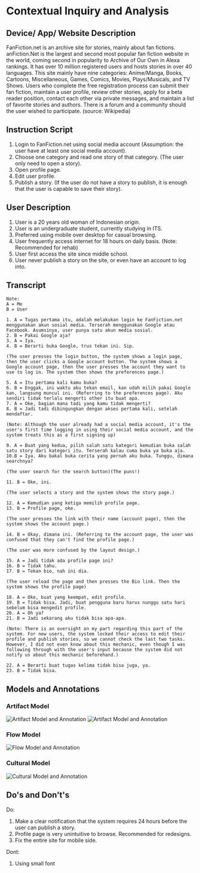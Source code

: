 # Contextual Inquiry and Analysis
## Device/ App/ Website Description
FanFiction.net is an archive site for stories, mainly about fan fictions. anFiction.Net is the largest and second most popular fan fiction website in the world, coming second in popularity to Archive of Our Own in Alexa rankings. It has over 10 million registered users and hosts stories in over 40 languages.
This site mainly have nine categories: Anime/Manga, Books, Cartoons, Miscellaneous, Games, Comics, Movies, Plays/Musicals, and TV Shows. Users who complete the free registration process can submit their fan fiction, maintain a user profile, review other stories, apply for a beta reader position, contact each other via private messages, and maintain a list of favorite stories and authors. There is a forum and a community should the user wished to participate.
(source: Wikipedia)

## Instruction Script
1. Login to FanFiction.net using social media account (Assumption: the user have at least one social media account).
2. Choose one category and read one story of that category. (The user only need to open a story).
3. Open profile page.
4. Edit user profile.
5. Publish a story. (If the user do not have a story to publish, it is enough that the user is capable to save their story).

## User Description
1. User is a 20 years old woman of Indonesian origin.
2. User is an undergraduate student, currently studying in ITS.
3. Preferred using mobile over desktop for casual browsing.
4. User frequently access internet for 18 hours on daily basis. (Note: Recommended for rehab)
5. User first access the site since middle school.
6. User never publish a story on the site, or even have an account to log into.

## Transcript
```text
Note:
A = Me
B = User

1. A = Tugas pertama itu, adalah melakukan login ke FanFiction.net menggunakan akun sosial media. Terserah menggunakan Google atau Facebook. Asumsinya, user punya satu akun media sosial.
2. B = Pakai Google aja?
3. A = Iya.
4. B = Berarti buka Google, trus tekan ini. Sip.

(The user presses the login button, the system shows a login page, then the user clicks a Google account button. The system shows a Google account page, then the user presses the account they want to use to log in. The system then shows the preferences page.)

5. A = Itu pertama kali kamu buka?
6. B = Enggak, ini waktu aku tekan email, kan udah milih pakai Google kan, langsung muncul ini. (Referring to the preferences page). Aku sendiri tidak terlalu mengerti other itu buat apa.
7. A = Oke, bagian mana tadi yang kamu tidak mengerti?
8. B = Jadi tadi dibingungkan dengan akses pertama kali, setelah mendaftar.

(Note: Although the user already had a social media account, it's the user's first time logging in using their social media account, and the system treats this as a first signing up)

9. A = Buat yang kedua, pilih salah satu kategori kemudian buka salah satu story dari kategori itu. Terserah kalau cuma buka ya buka aja.
10.B = Iya. Aku bakal buka cerita yang pernah aku buka. Tunggu, dimana searchnya?

(The user search for the search button)(The puns!)

11. B = Oke, ini.

(The user selects a story and the system shows the story page.)

12. A = Kemudian yang ketiga memilih profile page.
13. B = Profile page, oke.

(The user presses the link with their name (account page), then the system shows the account page.)

14. B = Okay, dimana ini. (Referring to the account page, the user was confused that they can't find the profile page.)

(The user was more confused by the layout design.)

15. A = Jadi tidak ada profile page ini?
16. B = Tidak tahu.
17. B = Tekan bio, nah ini dia.

(The user reload the page and then presses the Bio link. Then the system shows the profile page)

18. A = Oke, buat yang keempat, edit profile.
19. B = Tidak bisa. Jadi, buat pengguna baru harus nunggu satu hari sebelum bisa mengedit profile.
20. A = Oh ya?
21. B = Jadi sekarang aku tidak bisa apa-apa.

(Note: There is an oversight on my part regarding this part of the system. For new users, the system locked their access to edit their profile and publish stories, so we cannot check the last two tasks. However, I did not even know about this mechanic, even though I was following through with the user's input because the system did not notify us about this mechanic beforehand.)

22. A = Berarti buat tugas kelima tidak bisa juga, ya.
23. B = Tidak bisa.
```
## Models and Annotations
### Artifact Model
![Artifact Model and Annotation](https://github.com/hci-a-if-its-2019/assignment-1-ramdan0cool/blob/master/Images/artifact1.png)
![Artifact Model and Annotation](https://github.com/hci-a-if-its-2019/assignment-1-ramdan0cool/blob/master/Images/artifact2.png)
### Flow Model
![Flow Model and Annotation](https://github.com/hci-a-if-its-2019/assignment-1-ramdan0cool/blob/master/Images/Flow.png)
### Cultural Model
![Cultural Model and Annotation](https://github.com/hci-a-if-its-2019/assignment-1-ramdan0cool/blob/master/Images/Social.png)
## Do's and Don't's
Do:
1. Make a clear notification that the system requires 24 hours before the user can publish a story.
2. Profile page is very unintuitive to browse. Recommended for redesigns.
3. Fix the entire site for mobile side.

Dont:
1. Using small font
